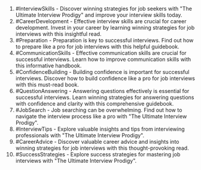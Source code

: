 1. #InterviewSkills - Discover winning strategies for job seekers with "The Ultimate Interview Prodigy" and improve your interview skills today.
2. #CareerDevelopment - Effective interview skills are crucial for career development. Invest in your career by learning winning strategies for job interviews with this insightful read.
3. #Preparation - Preparation is key to successful interviews. Find out how to prepare like a pro for job interviews with this helpful guidebook.
4. #CommunicationSkills - Effective communication skills are crucial for successful interviews. Learn how to improve communication skills with this informative handbook.
5. #ConfidenceBuilding - Building confidence is important for successful interviews. Discover how to build confidence like a pro for job interviews with this must-read book.
6. #QuestionAnswering - Answering questions effectively is essential for successful interviews. Learn winning strategies for answering questions with confidence and clarity with this comprehensive guidebook.
7. #JobSearch - Job searching can be overwhelming. Find out how to navigate the interview process like a pro with "The Ultimate Interview Prodigy".
8. #InterviewTips - Explore valuable insights and tips from interviewing professionals with "The Ultimate Interview Prodigy".
9. #CareerAdvice - Discover valuable career advice and insights into winning strategies for job interviews with this thought-provoking read.
10. #SuccessStrategies - Explore success strategies for mastering job interviews with "The Ultimate Interview Prodigy".
